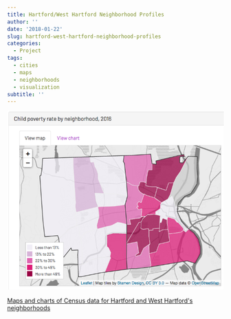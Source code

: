 ```yaml
---
title: Hartford/West Hartford Neighborhood Profiles
author: ''
date: '2018-01-22'
slug: hartford-west-hartford-neighborhood-profiles
categories:
  - Project
tags:
  - cities
  - maps
  - neighborhoods
  - visualization
subtitle: ''
---
```


![hartford profile](/post/2018-01-22-hartford-west-hartford-neighborhood-profiles_files/hartford.png)

[Maps and charts of Census data for Hartford and West Hartford's neighborhoods](https://ct-data-haven.github.io/hfd2016/)